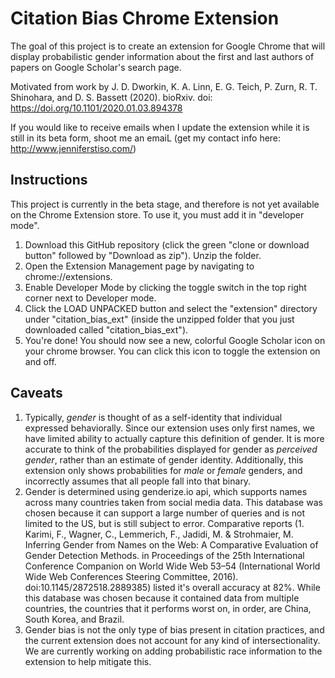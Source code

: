 # Citation Bias Chrome Extension
The goal of this project is to create an extension for Google Chrome that will display probabilistic gender information about the first and last authors of papers on Google Scholar's search page.

Motivated from work by J. D. Dworkin, K. A. Linn, E. G. Teich, P. Zurn, R. T. Shinohara, and D. S. Bassett (2020). bioRxiv. doi: https://doi.org/10.1101/2020.01.03.894378

If you would like to receive emails when I update the extension while it is still in its beta form, shoot me an emaiL (get my contact info here: http://www.jenniferstiso.com/)

## Instructions
This project is currently in the beta stage, and therefore is not yet available on the Chrome Extension store. To use it, you must add it in "developer mode".
1. Download this GitHub repository (click the green "clone or download button" followed by "Download as zip"). Unzip the folder.
2. Open the Extension Management page by navigating to chrome://extensions.
3. Enable Developer Mode by clicking the toggle switch in the top right corner next to Developer mode.
4. Click the LOAD UNPACKED button and select the "extension" directory under "citation_bias_ext" (inside the unzipped folder that you just downloaded called "citation_bias_ext").
5. You're done! You should now see a new, colorful Google Scholar icon on your chrome browser. You can click this icon to toggle the extension on and off.

## Caveats
1. Typically, *gender* is thought of as a self-identity that individual expressed behaviorally. Since our extension uses only first names, we have limited ability to actually capture this definition of gender. It is more accurate to think of the probabilities displayed for gender as *perceived gender*, rather than an estimate of gender identity. Additionally, this extension only shows probabilities for *male* or *female* genders, and incorrectly assumes that all people fall into that binary. 
2. Gender is determined using genderize.io api, which supports names across many countries taken from social media data. This database was chosen because it can support a large number of queries and is not limited to the US, but is still subject to error. Comparative reports (1. Karimi, F., Wagner, C., Lemmerich, F., Jadidi, M. & Strohmaier, M. Inferring Gender from Names on the Web: A Comparative Evaluation of Gender Detection Methods. in Proceedings of the 25th International Conference Companion on World Wide Web 53–54 (International World Wide Web Conferences Steering Committee, 2016). doi:10.1145/2872518.2889385) listed it's overall accuracy at 82%. While this database was chosen because it contained data from multiple countries, the countries that it performs worst on, in order, are China, South Korea, and Brazil.
3. Gender bias is not the only type of bias present in citation practices, and the current extension does not account for any kind of intersectionality. We are currently working on adding probabilistic race information to the extension to help mitigate this.

